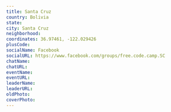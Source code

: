 ```yaml
---
title: Santa Cruz
country: Bolivia
state: 
city: Santa Cruz
neighborhood: 
coordinates: 36.97461, -122.029426
plusCode:
socialName: Facebook
socialURL: https://www.facebook.com/groups/free.code.camp.SC
chatName:
chatURL:
eventName:
eventURL:
leaderName:
leaderURL:
oldPhoto: 
coverPhoto:
---
```

